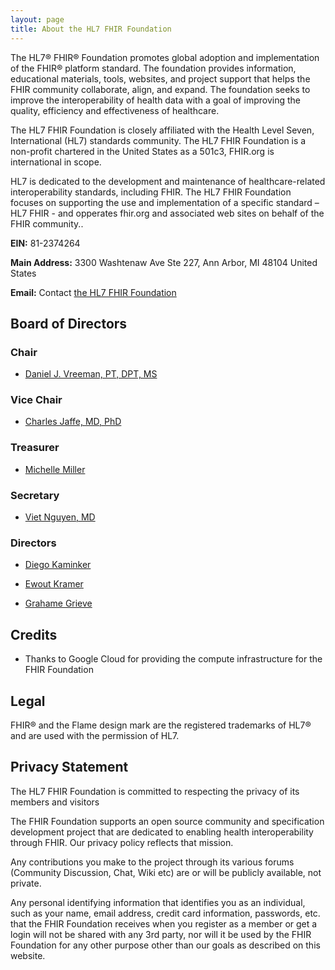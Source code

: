 ```yaml
---
layout: page
title: About the HL7 FHIR Foundation
---
```




The HL7&reg; FHIR&reg; Foundation promotes global adoption and implementation of the FHIR&reg; platform standard. The foundation provides information, educational materials, tools, websites, and project support that helps the FHIR community collaborate, align, and expand. The foundation seeks to improve the interoperability of health data with a goal of improving the quality, efficiency and effectiveness of  healthcare.

The HL7 FHIR Foundation is closely affiliated with the Health Level Seven, International (HL7) standards community. The HL7 FHIR Foundation is a non-profit chartered in the United States as a 501c3, FHIR.org is international in scope.

HL7 is dedicated to the development and maintenance of healthcare-related interoperability standards, including FHIR.  The HL7 FHIR Foundation focuses on supporting the use and implementation of a specific standard – HL7 FHIR - and opperates fhir.org and associated web sites on behalf of the FHIR community..

**EIN:** 81-2374264

**Main Address:** 3300 Washtenaw Ave Ste 227, Ann Arbor, MI 48104 United States

**Email:** Contact [the HL7 FHIR Foundation](mailto:fhirfoundation@hl7.org)



## Board of Directors

### Chair

- [Daniel J. Vreeman, PT, DPT, MS](http://www.hl7.org/about/GlobalMembershipDirectory/global_directory_detail.cfm?unique_id=13686&affiliate_code=HL7INT)

### Vice Chair

- [Charles Jaffe, MD, PhD](http://www.hl7.org/about/GlobalMembershipDirectory/global_directory_detail.cfm?unique_id=16889&affiliate_code=HL7INT)

### Treasurer

- [Michelle Miller](https://www.linkedin.com/in/michellemosemanmiller)

### Secretary

- [Viet Nguyen, MD](http://www.hl7.org/about/GlobalMembershipDirectory/global_directory_detail.cfm?unique_id=169063&affiliate_code=HL7INT)

### Directors

- [Diego Kaminker](http://www.hl7.org/about/GlobalMembershipDirectory/global_directory_detail.cfm?unique_id=169062&affiliate_code=HL7INT)

- [Ewout Kramer](https://www.linkedin.com/in/ewoutkramer)

- [Grahame Grieve](http://www.hl7.org/about/GlobalMembershipDirectory/global_directory_detail.cfm?unique_id=94402&affiliate_code=HL7INT)

Credits
-------

<ul>
 <li>Thanks to Google Cloud for providing the compute infrastructure for the FHIR Foundation</li>
</ul>

Legal
-----

FHIR® and the Flame design mark are the registered trademarks of HL7&reg; and are used with the permission of HL7.

Privacy Statement
-----------------

The HL7 FHIR Foundation is committed to respecting the privacy of its members and visitors

The FHIR Foundation supports an open source community and specification development project that are dedicated to enabling health interoperability through FHIR. Our privacy policy reflects that mission.

Any contributions you make to the project through its various forums (Community Discussion, Chat, Wiki etc) are or will be publicly available, not private.

Any personal identifying information that identifies you as an individual, such as your name, email address, credit card information, passwords, etc. that the FHIR Foundation receives when you register as a member or get a login will not be shared with any 3rd party, nor will it be used by  the FHIR Foundation for any other purpose other than our goals as described on this website.
